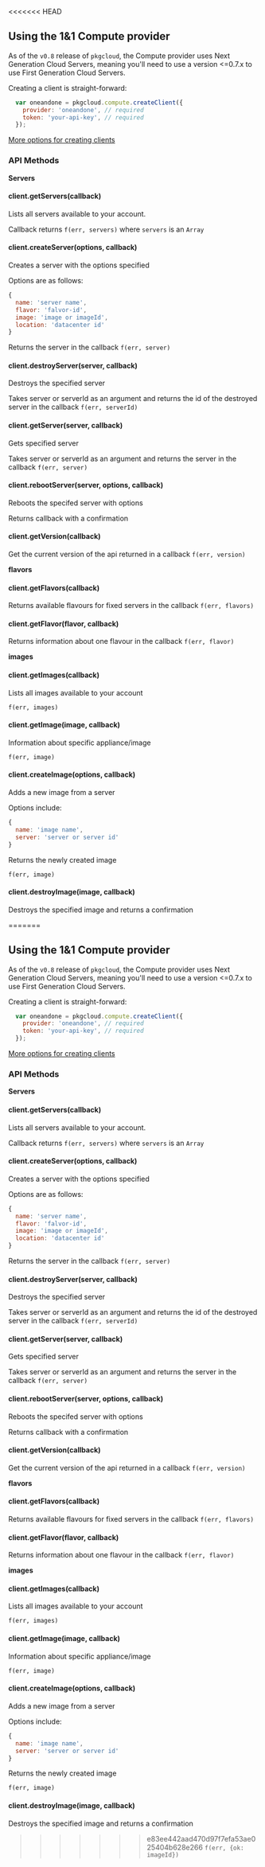 <<<<<<< HEAD
## Using the 1&1 Compute provider

As of the `v0.8` release of `pkgcloud`, the Compute provider uses Next Generation Cloud Servers, meaning you'll need to use a version <=0.7.x to use First Generation Cloud Servers.

Creating a client is straight-forward:

``` js
  var oneandone = pkgcloud.compute.createClient({
    provider: 'oneandone', // required
    token: 'your-api-key', // required
  });
```

[More options for creating clients](README.md)

### API Methods

**Servers**

#### client.getServers(callback)
Lists all servers available to your account.

Callback returns `f(err, servers)` where `servers` is an `Array`

#### client.createServer(options, callback)
Creates a server with the options specified

Options are as follows:

```js
{
  name: 'server name',
  flavor: 'falvor-id',
  image: 'image or imageId',
  location: 'datacenter id'
}

```
Returns the server in the callback `f(err, server)`

#### client.destroyServer(server, callback)
Destroys the specified server

Takes server or serverId as an argument  and returns the id of the destroyed server in the callback `f(err, serverId)`

#### client.getServer(server, callback)
Gets specified server

Takes server or serverId as an argument and returns the server in the callback
`f(err, server)`

#### client.rebootServer(server, options, callback)
Reboots the specifed server with options

Returns callback with a confirmation

#### client.getVersion(callback)

Get the current version of the api returned in a callback `f(err, version)`

**flavors**

#### client.getFlavors(callback)

Returns available flavours for fixed servers in the callback `f(err,
flavors)`

#### client.getFlavor(flavor, callback)
Returns information about one flavour in the callback `f(err, flavor)`

**images**

#### client.getImages(callback)
Lists all images available to your account

`f(err, images)`

#### client.getImage(image, callback)
Information about specific appliance/image

`f(err, image)`

#### client.createImage(options, callback)
Adds a new image from a server	

Options include:

```js
{
  name: 'image name',
  server: 'server or server id'
}
```

Returns the newly created image

`f(err, image)`

#### client.destroyImage(image, callback)
Destroys the specified image and returns a confirmation

=======
## Using the 1&1 Compute provider

As of the `v0.8` release of `pkgcloud`, the Compute provider uses Next Generation Cloud Servers, meaning you'll need to use a version <=0.7.x to use First Generation Cloud Servers.

Creating a client is straight-forward:

``` js
  var oneandone = pkgcloud.compute.createClient({
    provider: 'oneandone', // required
    token: 'your-api-key', // required
  });
```

[More options for creating clients](README.md)

### API Methods

**Servers**

#### client.getServers(callback)
Lists all servers available to your account.

Callback returns `f(err, servers)` where `servers` is an `Array`

#### client.createServer(options, callback)
Creates a server with the options specified

Options are as follows:

```js
{
  name: 'server name',
  flavor: 'falvor-id',
  image: 'image or imageId',
  location: 'datacenter id'
}

```
Returns the server in the callback `f(err, server)`

#### client.destroyServer(server, callback)
Destroys the specified server

Takes server or serverId as an argument  and returns the id of the destroyed server in the callback `f(err, serverId)`

#### client.getServer(server, callback)
Gets specified server

Takes server or serverId as an argument and returns the server in the callback
`f(err, server)`

#### client.rebootServer(server, options, callback)
Reboots the specifed server with options

Returns callback with a confirmation

#### client.getVersion(callback)

Get the current version of the api returned in a callback `f(err, version)`

**flavors**

#### client.getFlavors(callback)

Returns available flavours for fixed servers in the callback `f(err,
flavors)`

#### client.getFlavor(flavor, callback)
Returns information about one flavour in the callback `f(err, flavor)`

**images**

#### client.getImages(callback)
Lists all images available to your account

`f(err, images)`

#### client.getImage(image, callback)
Information about specific appliance/image

`f(err, image)`

#### client.createImage(options, callback)
Adds a new image from a server	

Options include:

```js
{
  name: 'image name',
  server: 'server or server id'
}
```

Returns the newly created image

`f(err, image)`

#### client.destroyImage(image, callback)
Destroys the specified image and returns a confirmation

>>>>>>> e83ee442aad470d97f7efa53ae025404b628e266
`f(err, {ok: imageId})`